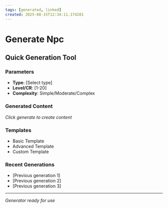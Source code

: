 ```yaml
---
tags: [generated, linked]
created: 2025-08-15T12:34:11.174281
---
```


# Generate Npc

## Quick Generation Tool

### Parameters
- **Type**: [Select type]
- **Level/CR**: [1-20]
- **Complexity**: Simple/Moderate/Complex

### Generated Content
*Click generate to create content*

### Templates
- Basic Template
- Advanced Template
- Custom Template

### Recent Generations
- [Previous generation 1]
- [Previous generation 2]
- [Previous generation 3]

---
*Generator ready for use*